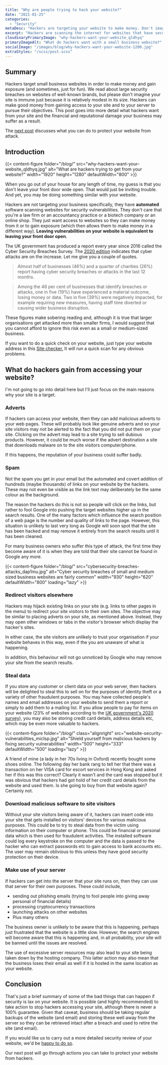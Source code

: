 ```yaml
---
title: "Why are people trying to hack your website?"
date: "2021-01-25"
categories:
  - "Security"
metaDesc: "Hackers are targeting your website to make money. Don't imagine your site is immune. This post tells you why hackers want access to your site."
excerpt: "Hackers are scanning the internet for websites that have security vulnerabilities. Once they find a vulnerability they are quick to exploit it, gaining access to your site and your web server in order to make money from this. Their activities could cause damage to your business in various ways that are discussed in this short article."
cloudinaryPrimaryImage: "why-hackers-want-your-website_qldhyq"
primaryImageAlt: "What do hackers want with a small business website?"
socialImage: "/images/blog/why-hackers-want-your-website-1200.jpg"
extraStyles: "/scss/post.scss"
---
```


## Summary

Hackers target small business websites in order to make money and gain exposure (and sometimes, just for fun). We read about large security breaches on websites of well-known brands, but please don't imagine your site is immune just because it is relatively modest in its size. Hackers can make good money from gaining access to your site and to your server to pursue their objectives. This post goes into more detail what hackers want from your site and the financial and reputational damage your business may suffer as a result.

The [next post](https://www.attractmore.uk/blog/how-to-protect-your-website-against-hacking/) discusses what you can do to protect your website from attack.

## Introduction

{{< content-figure folder="/blog/"
src="why-hackers-want-your-website_qldhyq.jpg"
alt="What are hackers trying to get from your website?"
width="1920" height="1280" defaultWidth="800" >}}

When you go out of your house for any length of time, my guess is that you don't leave your front door wide open. That would just be inviting trouble. And yet, you may be doing something similar with your website.

Hackers are not targeting your business specifically, they have **automated** software scanning websites for security vulnerabilities. They don't care that you're a law firm or an accountancy practice or a biotech company or an online shop. They just want access to websites so they can make money from it or to gain exposure (which then allows them to make money in a different way). **Leaving vulnerabilities on your website is equivalent to leaving your front door open**.

The UK government has produced a report every year since 2016 called the Cyber Security Breaches Survey. The [2020 edition](https://assets.publishing.service.gov.uk/government/uploads/system/uploads/attachment_data/file/893399/Cyber_Security_Breaches_Survey_2020_Statistical_Release_180620.pdf) indicates that cyber attacks are on the increase. Let me give you a couple of quotes.

> Almost half of businesses (46%) and a quarter of charities (26%) report having cyber security breaches or attacks in the last 12 months.

> Among the 46 per cent of businesses that identify breaches or attacks, one in five (19%) have experienced a material outcome, losing money or data. Two in five (39%) were negatively impacted, for example requiring new measures, having staff time diverted or causing wider business disruption.

These figures make sobering reading and, although it is true that larger organisations get attacked more than smaller firms, I would suggest that you cannot afford to ignore this risk even as a small or medium-sized business.

If you want to do a quick check on your website, just type your website address in this [Site checker.](https://sitecheck.sucuri.net/) It will run a quick scan for any obvious problems.

## What do hackers gain from accessing your website?

I'm not going to go into detail here but I'll just focus on the main reasons why your site is a target.

### Adverts

If hackers can access your website, then they can add malicious adverts to your web pages. These will probably look like genuine adverts and so your site visitors may not be alerted to the fact that you did not put them on your site. Clicking on the advert may lead to a site trying to sell dubious products. However, it could be much worse if the advert destination a site that downloads malware on to the site visitors computer/phone.

If this happens, the reputation of your business could suffer badly.

### Spam

Not the spam you get in your email but the automated and covert addition of hundreds (maybe thousands) of links on your website by the hackers. These may not even be visible as the link text may deliberately be the same colour as the background.

The reason the hackers do this is not so people will click on the links, but rather to fool Google into pushing the target websites higher up in the search results. One of the many factors which influence the search position of a web page is the number and quality of links to the page. However, this situation is unlikely to last very long as Google will soon spot that the site has been hacked and may remove it entirely from the search results until it has been cleaned.

For many business owners who suffer this type of attack, the first time they become aware of it is when they are told that their site cannot be found in Google any more.

{{< content-figure folder="/blog/"
src="cybersecurity-breaches-attacks_dap1mu.jpg"
alt="Cyber security breaches of small and medium sized business websites are fairly common"
width="930" height="620" defaultWidth="800"
loading="lazy" >}}

### Redirect visitors elsewhere

Hackers may hijack existing links on your site (e.g. links to other pages in the menu) to redirect your site visitors to their own sites. The objective may be similar to placing adverts on your site, as mentioned above. Instead, they may open other windows or tabs in the visitor's browser which display the hacker's sites.

In either case, the site visitors are unlikely to trust your organisation if your website behaves in this way, even if the you are unaware of what is happening.

In addition, this behaviour will not go unnoticed by Google who may remove your site from the search results.

### Steal data

If you store any customer or client data on your web server, then hackers will be delighted to steal this to sell on for the purposes of identity theft or a variety of other fraudulent purposes. You may have collected people's names and email addresses on your website to send them a report or simply to add them to a mailing list. If you allow people to pay for items on your website (23% of websites according to the [UK government's 2020 survey](https://assets.publishing.service.gov.uk/government/uploads/system/uploads/attachment_data/file/893399/Cyber_Security_Breaches_Survey_2020_Statistical_Release_180620.pdf)), you may also be storing credit card details, address details etc, which may be even more valuable to hackers.

{{< content-figure folder="/blog/"
class="alignright"
src="website-security-vulnerabilities_miclsp.jpg"
alt="Shield yourself from malicious hackers by fixing security vulnerabilities"
width="500" height="333" defaultWidth="500"
loading="lazy" >}}

A friend of mine (a lady in her 70s living in Oxford) recently bought some shoes online. The following day her bank rang to tell her that there was a transaction on her VISA card for escort services in Hong Kong and asked her if this was this correct? Clearly it wasn't and the card was stopped but it was obvious that hackers had got hold of her credit card details from the website and used them. Is she going to buy from that website again? Certainly not.

### Download malicious software to site visitors

Without your site visitors being aware of it, hackers can insert code into your site that gets installed on visitors' devices for various malicious purposes. This could be to try to steal data from the victim using information on their computer or phone. This could be financial or personal data which is then used for fraudulent activities. The installed software could log every keystroke on the computer and the data is passed to the hacker who can extract passwords etc to gain access to bank accounts etc. The user may remain oblivious to this unless they have good security protection on their device.

### Make use of your server

If hackers can get into the server that your site runs on, then they can use that server for their own purposes. These could include,

- sending out phishing emails (trying to fool people into giving away personal of financial details)
- processing cryptocurrency transactions
- launching attacks on other websites
- Plus many others

The business owner is unlikely to be aware that this is happening, perhaps just frustrated that the website is a little slow. However, the search engines will become aware that this is happening and, in all probability, your site will be banned until the issues are resolved.

The use of excessive server resources may also lead to your site being taken down by the hosting company. This latter action may also mean that the business loses their email as well if it is hosted in the same location as your website.

## Conclusion

That's just a brief summary of some of the bad things that can happen if security is lax on your website. It is possible (and highly recommended) to take action to stop hackers accessing your site, although there is never a 100% guarantee. Given that caveat, business should be taking regular backups of the website (and email) and storing these well away from the server so they can be retrieved intact after a breach and used to retire the site (and email).

If you would like us to carry out a more detailed security review of your website, we'd be [happy to do so](https://www.attractmore.uk/contact/).

Our next post will go through actions you can take to protect your website from hackers.
